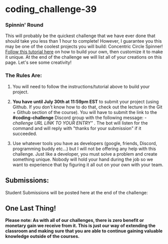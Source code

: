 # coding_challenge-39

### Spinnin' Round

This will probably be the quickest challenge that we have ever done that should take you less than 1 hour to complete! However, I guarantee you this may be one of the coolest projects you will build: Concentric Circle Spinner! [Follow this tutorial here](https://frontend.horse/articles/concentric-circle-spinner/) on how to build your own, then customize it to make it unique. At the end of the challenge we will list all of your creations on this page. Let's see some creativity!

### The Rules Are:

1. You will need to follow the instructions/tutorial above to build your project.

2. **You have until July 30th at 11:59pm EST** to submit your project (using Github. If you don't know how to do that, check out the lecture in the Git + Github section of the course). You will have to submit the link to the **#coding-challenge** Discord group with the following message:  *-challenge URL LINK TO YOUR ENTRY"* . The bot will listen for the command and will reply with "thanks for your submission" if it succeeded.

4. Use whatever tools you have as developers (google, friends, Discord, programming buddy etc...) but I will not be offering any help with this challenge. Just like a developer, you must solve a problem and create something unique. Nobody will hold your hand during the job so we want to experience that by figuring it all out on your own with your team. 

## Submissions:

Student Submissions will be posted here at the end of the challenge:



## One Last Thing!

**Please note: As with all of our challenges, there is zero benefit or monetary gain we receive from it. This is just our way of extending the classroom and making sure that you are able to continue gaining valuable knowledge outside of the courses.**

